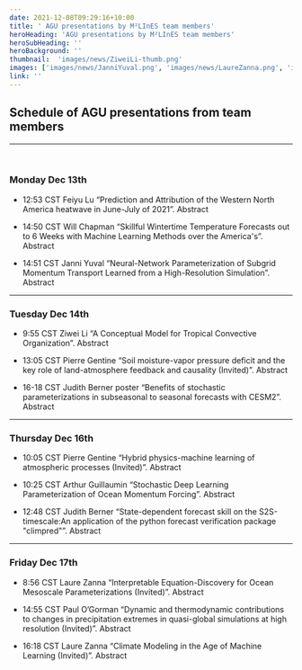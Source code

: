 ```yaml
---
date: 2021-12-08T09:29:16+10:00
title: ' AGU presentations by M²LInES team members'
heroHeading: 'AGU presentations by M²LInES team members'
heroSubHeading: ''
heroBackground: ''
thumbnail:  'images/news/ZiweiLi-thumb.png'  
images: ['images/news/JanniYuval.png', 'images/news/LaureZanna.png', 'images/news/PierreGentine.png', 'images/news/ZiweiLi-thumb.png']
link: '' 
---
```

## Schedule of AGU presentations from team members 
---
<br>

### Monday Dec 13th

* 12:53 CST Feiyu Lu “Prediction and Attribution of the Western North America heatwave in June-July of 2021”. Abstract

* 14:50 CST Will Chapman “Skillful Wintertime Temperature Forecasts out to 6 Weeks with Machine Learning Methods over the America's”. Abstract

* 14:51 CST Janni Yuval “Neural-Network Parameterization of Subgrid Momentum Transport Learned from a High-Resolution Simulation”. Abstract 


---
### Tuesday Dec 14th 

* 9:55 CST Ziwei Li “A Conceptual Model for Tropical Convective Organization”. Abstract 

* 13:05 CST Pierre Gentine “Soil moisture-vapor pressure deficit and the key role of land-atmosphere feedback and causality (Invited)”. Abstract

* 16-18 CST Judith Berner poster “Benefits of stochastic parameterizations in subseasonal to seasonal forecasts with CESM2”. Abstract 

---
### Thursday Dec 16th 

* 10:05 CST Pierre Gentine “Hybrid physics-machine learning of atmospheric processes (Invited)”. Abstract 

* 10:25 CST Arthur Guillaumin “Stochastic Deep Learning Parameterization of Ocean Momentum Forcing”. Abstract

* 12:48 CST Judith Berner “State-dependent forecast skill on the S2S-timescale:An application of the python forecast verification package "climpred"”. Abstract 

---
### Friday Dec 17th 

* 8:56 CST Laure Zanna “Interpretable Equation-Discovery for Ocean Mesoscale Parameterizations (Invited)”. Abstract

* 14:55 CST Paul O’Gorman “Dynamic and thermodynamic contributions to changes in precipitation extremes in quasi-global simulations at high resolution (Invited)”. Abstract

* 16:18 CST Laure Zanna “Climate Modeling in the Age of Machine Learning (Invited)”. Abstract